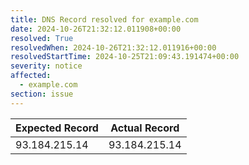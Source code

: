 ```yaml
---
title: DNS Record resolved for example.com
date: 2024-10-26T21:32:12.011908+00:00
resolved: True
resolvedWhen: 2024-10-26T21:32:12.011916+00:00
resolvedStartTime: 2024-10-25T21:09:43.191474+00:00
severity: notice
affected:
  - example.com
section: issue
---
```


| Expected Record  | Actual Record  |
|------------------|----------------|
| 93.184.215.14 | 93.184.215.14 |
